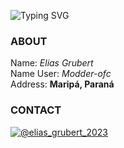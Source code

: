 ![Typing SVG](https://readme-typing-svg.herokuapp.com/?color=FFFF00&size=35&center=true&vCenter=true&width=1000&lines=Olá,Seja+Bem+Vindo,+me+chamo+Elias+Grubert)

### ABOUT
  Name: *Elias Grubert*<br/>
  Name User: *Modder-ofc*<br/>
  Address: **Maripá, Paraná**<br/>

### CONTACT
[![@elias_grubert_2023](https://img.icons8.com/fluency/48/000000/instagram-new.png "@bill1300")](https://www.instagram.com/elias_grubert_2023/)
